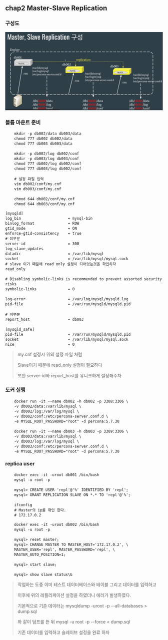 
## chap2 Master-Slave Replication

### 구성도

![구성도](../document/capture/chap2_replication.png)

### 볼륨 마운트 준비

```shell
    mkdir -p db002/data db003/data
    chmod 777 db002 db002/data
    chmod 777 db003 db003/data

    mkdir -p db002/log db002/conf
    mkdir -p db003/log db003/conf
    chmod 777 db002/log db002/conf
    chmod 777 db003/log db002/conf

    # 설정 파일 입력
    vim db002/conf/my.cnf 
    vim db003/conf/my.cnf
    
    chmod 644 db002/conf/my.cnf
    chmod 644 db003/conf/my.cnf
```

```
[mysqld]
log_bin                     = mysql-bin
binlog_format               = ROW
gtid_mode                   = ON
enforce-gtid-consistency    = true
# 이부분
server-id                   = 300
log_slave_updates
datadir                     = /var/lib/mysql
socket                      = /var/lib/mysql/mysql.sock
# slave 이기 때문에 read only 설정이 되어있는것을 확인하자
read_only

# Disabling symbolic-links is recommended to prevent assorted security risks
symbolic-links              = 0

log-error                   = /var/log/mysql/mysqld.log
pid-file                    = /var/run/mysqld/mysqld.pid

# 이부분
report_host                 = db003

[mysqld_safe]
pid-file                    = /var/run/mysqld/mysqld.pid
socket                      = /var/lib/mysql/mysql.sock
nice                        = 0
```

> my.cnf 설정시 위의 설정 파일 처럼 
>
> Slave이기 때문에 read_only 설정이 필요하다
>
> 또한 server-id와 report_host를 유니크하게 설정해주자

### 도커 실행

```shell
    docker run -it --name db002 -h db002 -p 3308:3306 \
    -v db002/data:/var/lib/mysql \
    -v db002/log:/var/log/mysql \
    -v db002/conf:/etc/percona-server.conf.d \
    -e MYSQL_ROOT_PASSWORD="root" -d percona:5.7.30

    docker run -it --name db003 -h db003 -p 3309:3306 \
    -v db003/data:/var/lib/mysql \
    -v db003/log:/var/log/mysql \
    -v db003/conf:/etc/percona-server.conf.d \
    -e MYSQL_ROOT_PASSWORD="root" -d percona:5.7.30
```

### replica user

```shell
    docker exec -it -uroot db001 /bin/bash
    mysql -u root -p

    mysql> CREATE USER 'repl'@'%' IDENTIFIED BY 'repl';
    mysql> GRANT REPLICATION SLAVE ON *.* TO 'repl'@'%';

    ifconfig
    # Master의 ip를 확인 한다.
    # 172.17.0.2
```

```shell
    docker exec -it -uroot db002 /bin/bash
    mysql -u root -p

    mysql> reset master;
    mysql> CHANGE MASTER TO MASTER_HOST='172.17.0.2', \
    MASTER_USER='repl', MASTER_PASSWORD='repl', \
    MASTER_AUTO_POSITION=1;

    mysql> start slave;

    mysql> show slave status\G
```

> 작업하는 도중 이미 테스트 데이터베이스와 테이블 그리고 데이터를 입력하고
>
> 이후에 위의 레플리케이션 설정을 하였더니 에러가 발생하였다.
>
> 기본적으로 기존 데이터는 mysqldump -uroot -p --all-databases > dump.sql
>
> 와 같이 덤프를 뜬 뒤 mysql -u root -p --force < dump.sql
>
> 기존 데이터를 입력하고 슬레이브 설정을 완료 하자





